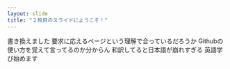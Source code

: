 ```yaml
---
layout: slide
title: "２枚目のスライドにようこそ！"
---
```

書き換えました
要求に応えるページという理解で合っているだろうか
Githubの使い方を覚えて言ってるのか分からん
和訳してると日本語が崩れすぎる
英語学び始めます


